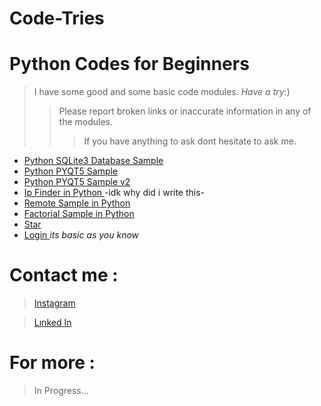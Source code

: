 # Code-Tries

# Python Codes for Beginners
> I have some good and some basic code modules. *Have a try*:)
>> Please report broken links or inaccurate information in any of the modules.
>>> If you have anything to ask dont hesitate to ask me.

+ [Python SQLite3 Database Sample](https://github.com/SuzuyaJzo/Code-Tries/blob/main/database_sql)
+ [Python PYQT5 Sample](https://github.com/SuzuyaJzo/Code-Tries/blob/main/widget_pyqt)
+ [Python PYQT5 Sample v2](https://github.com/SuzuyaJzo/Code-Tries/blob/main/pyqt52)
+ [Ip Finder in Python ](https://github.com/SuzuyaJzo/Code-Tries/blob/main/ip_find)-idk why did i write this-
+ [Remote Sample in Python](https://github.com/SuzuyaJzo/Code-Tries/blob/main/remote)
+ [Factorial Sample in Python](https://github.com/SuzuyaJzo/Code-Tries/blob/main/fac)
+ [Star](https://github.com/SuzuyaJzo/Code-Tries/blob/main/star)
+ [Login ](https://github.com/SuzuyaJzo/Code-Tries/blob/main/login)*its basic as you know*
  

# Contact me :
  > [Instagram](https://www.instagram.com/ege.g.smr?igsh=MTVsd2ZoaWV5MzNqYg==)

  > [Lınked In](https://tr.linkedin.com/in/ahmet-ege-s%C3%BCmer-a570942b3)

# For more :

> In Progress...
